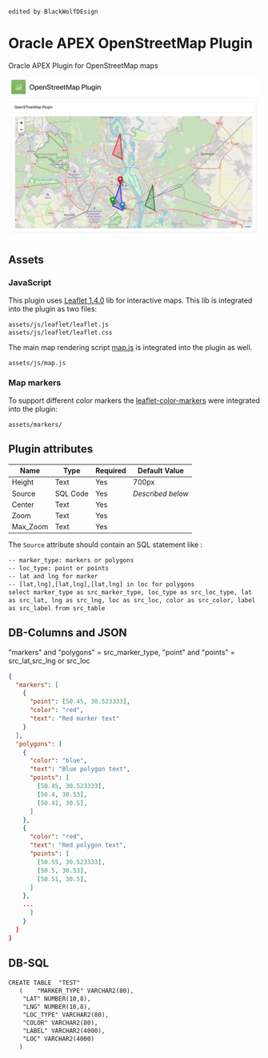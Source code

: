 ```
edited by BlackWolfDEsign
```
# Oracle APEX OpenStreetMap Plugin
Oracle APEX Plugin for OpenStreetMap maps 

![GitHub Logo](/img/scr.png)

## Assets

### JavaScript

This plugin uses [Leaflet 1.4.0](https://leafletjs.com/) lib for interactive maps. This lib is integrated into the plugin as two files:

```
assets/js/leaflet/leaflet.js
assets/js/leaflet/leaflet.css
```

The main map rendering script [map.js](src/js/map.js) is integrated into the plugin as well.

```
assets/js/map.js
```

### Map markers

To support different color markers the [leaflet-color-markers](https://github.com/pointhi/leaflet-color-markers) were integrated into the plugin:

```
assets/markers/
```

## Plugin attributes

| Name        | Type            | Required | Default Value     |
|-------------|-----------------|----------|-------------------|
| Height      | Text            | Yes      | 700px             |
| Source      | SQL Code        | Yes      | _Described below_ |
| Center      | Text            | Yes      |                   |
| Zoom        | Text            | Yes      |                   |
| Max_Zoom    | Text            | Yes      |                   |


The `Source` attribute should contain an SQL statement like :

```
-- marker_type: markers or polygons
-- loc_type: point or points
-- lat and lng for marker
-- [lat,lng],[lat,lng],[lat,lng] in loc for polygons
select marker_type as src_marker_type, loc_type as src_loc_type, lat as src_lat, lng as src_lng, loc as src_loc, color as src_color, label as src_label from src_table
```

## DB-Columns and JSON

"markers" and "polygons" = src_marker_type, "point" and "points" = src_lat,src_lng or src_loc 

```json
{
  "markers": [
    {
      "point": [50.45, 30.523333],
      "color": "red",
      "text": "Red marker text"
    }
  ],
  "polygons": [
    {
      "color": "blue",
      "text": "Blue polygon text",
      "points": [
        [50.45, 30.523333],
        [50.4, 30.53],
        [50.41, 30.5],
      ]
    },
    {
      "color": "red",
      "text": "Red polygon text",
      "points": [
        [50.55, 30.523333],
        [50.5, 30.53],
        [50.51, 30.5],
      ]
    },
    ...
      ]
    }
  ]
}
```
## DB-SQL
```
CREATE TABLE  "TEST" 
   (	"MARKER_TYPE" VARCHAR2(80), 
	"LAT" NUMBER(10,8), 
	"LNG" NUMBER(10,8), 
	"LOC_TYPE" VARCHAR2(80), 
	"COLOR" VARCHAR2(80), 
	"LABEL" VARCHAR2(4000), 
	"LOC" VARCHAR2(4000)
   )
 ```
